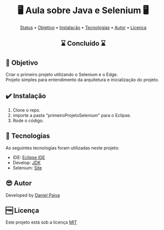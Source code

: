 <h1 align="center"> 🖥️ Aula sobre Java e Selenium 🖥️</h1>

<p align="center">
 <a href="#status">Status</a> • 
 <a href="#objective">Objetivo</a> •
 <a href="#installation">Instalação</a> • 
 <a href="#technology">Tecnologias</a> • 
 <a href="#author">Autor</a> • 
 <a href="#licence">Licença</a>
</p>

<h2 align="center" id=status> 
	⌛ Concluído ⌛
</h2>

<h2 id=objective>📜 Objetivo</h2>
Criar o primeiro projeto utilizando o Selenium e o Edge.<br>
Projeto simples para entendimento da arquitetura e inicialização do projeto.


<h2 id=installation>✔️ Instalação</h2>

1. Clone o repo.
2. importe a pasta "primeiroProjetoSelenium" para o Eclipse.
3. Rode o código.


<h2 id=technology>🧰 Tecnologias</h2>

As seguintes tecnologias foram utilizadas neste projeto:

- IDE: <a href="https://eclipseide.org/">Eclipse IDE</a>
- Develop: <a href="https://learn.microsoft.com/pt-br/java/openjdk/download">JDK</a>
- Selenium: <a href="https://www.selenium.dev/">Site</a>

<h2 id=author>😎 Autor</h2>

Developed by <a href="https://www.linkedin.com/in/danhpaiva/" target="_blank">Daniel Paiva</a>

<h2 id=licence>🆓 Licença</h2>

Este projeto está sob a licença
<a href="https://github.com/danhpaiva/una-aula-Selenium-202301-01/blob/main/LICENSE" target="_blank">MIT</a>
